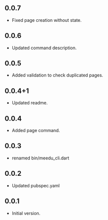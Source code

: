 ## 0.0.7
- Fixed page creation without state.
## 0.0.6
- Updated command description.
## 0.0.5
- Added validation to check duplicated pages.
## 0.0.4+1
- Updated readme.

## 0.0.4
- Added page command.
## 0.0.3
- renamed bin/meedu_cli.dart


## 0.0.2
- Updated pubspec.yaml

## 0.0.1
- Initial version.
